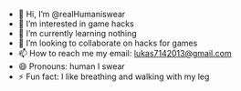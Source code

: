 - 👋 Hi, I’m @realHumaniswear
- 👀 I’m interested in game hacks
- 🌱 I’m currently learning nothing
- 💞️ I’m looking to collaborate on hacks for games
- 📫 How to reach me my email: lukas7142013@gmail.com
- 😄 Pronouns: human I swear
- ⚡ Fun fact: I like breathing and walking with my leg

<!---
realHumaniswear/realHumaniswear is a ✨ special ✨ repository because its `README.md` (this file) appears on your GitHub profile.
You can click the Preview link to take a look at your changes.
--->
